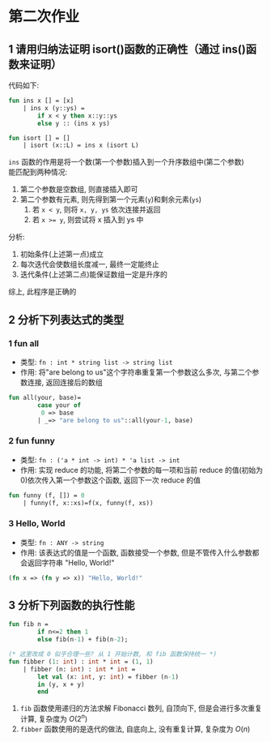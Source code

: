 # 第二次作业

## 1 请用归纳法证明 isort()函数的正确性（通过 ins()函数来证明）

代码如下:

```sml
fun ins x [] = [x]
    | ins x (y::ys) =
        if x < y then x::y::ys
        else y :: (ins x ys)

fun isort [] = []
    | isort (x::L) = ins x (isort L)
```

`ins` 函数的作用是将一个数(第一个参数)插入到一个升序数组中(第二个参数)  
能匹配到两种情况:

1. 第二个参数是空数组, 则直接插入即可
2. 第二个参数有元素, 则先得到第一个元素(`y`)和剩余元素(`ys`)
   1. 若 `x < y`, 则将 `x, y, ys` 依次连接并返回
   2. 若 `x >= y`, 则尝试将 x 插入到 ys 中

分析:

1. 初始条件(上述第一点)成立
2. 每次迭代会使数组长度减一, 最终一定能终止
3. 迭代条件(上述第二点)能保证数组一定是升序的

综上, 此程序是正确的

## 2 分析下列表达式的类型

### 1 fun all

- 类型: `fn : int * string list -> string list`
- 作用: 将"are belong to us"这个字符串重复第一个参数这么多次, 与第二个参数连接, 返回连接后的数组

```sml
fun all(your, base)=
        case your of
         0 => base
        | _=> "are belong to us"::all(your-1, base)
```

### 2 fun funny

- 类型: `fn : ('a * int -> int) * 'a list -> int`
- 作用: 实现 reduce 的功能, 将第二个参数的每一项和当前 reduce 的值(初始为 0)依次传入第一个参数这个函数, 返回下一次 reduce 的值

```sml
fun funny (f, []) = 0
    | funny(f, x::xs)=f(x, funny(f, xs))
```

### 3 Hello, World

- 类型: `fn : ANY -> string`
- 作用: 该表达式的值是一个函数, 函数接受一个参数, 但是不管传入什么参数都会返回字符串 "Hello, World!"

```sml
(fn x => (fn y => x)) "Hello, World!"
```

## 3 分析下列函数的执行性能

```sml
fun fib n =
        if n<=2 then 1
        else fib(n-1) + fib(n-2);

(* 这里改成 0 似乎合理一些? 从 1 开始计数, 和 fib 函数保持统一 *)
fun fibber (1: int) : int * int = (1, 1)
    | fibber (n: int) : int * int =
        let val (x: int, y: int) = fibber (n-1)
        in (y, x + y)
        end
```

1. `fib` 函数使用递归的方法求解 Fibonacci 数列, 自顶向下, 但是会进行多次重复计算, 复杂度为 $O(2^n)$
2. `fibber` 函数使用的是迭代的做法, 自底向上, 没有重复计算, 复杂度为 $O(n)$
